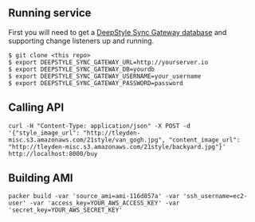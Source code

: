 
## Running service

First you will need to get a [DeepStyle Sync Gateway database](https://github.com/tleyden/deepstyle) and supporting change listeners up and running.

```
$ git clone <this repo>
$ export DEEPSTYLE_SYNC_GATEWAY_URL=http://yourserver.io
$ export DEEPSTYLE_SYNC_GATEWAY_DB=yourdb
$ export DEEPSTYLE_SYNC_GATEWAY_USERNAME=your_username
$ export DEEPSTYLE_SYNC_GATEWAY_PASSWORD=password

```

## Calling API

```
curl -H "Content-Type: application/json" -X POST -d '{"style_image_url": "http://tleyden-misc.s3.amazonaws.com/21style/van_gogh.jpg", "content_image_url": "http://tleyden-misc.s3.amazonaws.com/21style/backyard.jpg"}' http://localhost:8000/buy
```

## Building AMI

```
packer build -var 'source_ami=ami-116d857a' -var 'ssh_username=ec2-user' -var 'access_key=YOUR_AWS_ACCESS_KEY' -var 'secret_key=YOUR_AWS_SECRET_KEY' 
```


